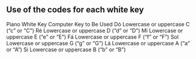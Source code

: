 Use of the codes for each white key
----------------------------------------------
Piano White Key	Computer Key to Be Used
Dó	Lowercase or uppercase C (“c” or “C”)
Ré	Lowercase or uppercase D (“d” or “D”)
Mi	Lowercase or uppercase E (“e” or “E”)
Fá	Lowercase or uppercase F (“f” or “F”)
Sol	Lowercase or uppercase G (“g” or “G”)
Lá	Lowercase or uppercase A (“a” or “A”)
Si	Lowercase or uppercase B (“b” or “B”)

